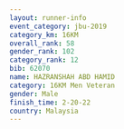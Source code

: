 ```yaml
---
layout: runner-info 
event_category: jbu-2019 
category_km: 16KM  
overall_rank: 58
gender_rank: 102
category_rank: 12
bib: 62070
name: HAZRANSHAH ABD HAMID
category: 16KM Men Veteran
gender: Male
finish_time: 2-20-22
country: Malaysia
---
```

